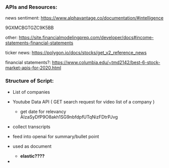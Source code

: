 ### APIs and Resources:


news sentiment:
https://www.alphavantage.co/documentation/#intelligence

9GXMCBGTGZC9K5BB  

other:
https://site.financialmodelingprep.com/developer/docs#income-statements-financial-statements

ticker news:
https://polygon.io/docs/stocks/get_v2_reference_news



financial statements?:
https://www.columbia.edu/~tmd2142/best-6-stock-market-apis-for-2020.html


### Structure of Script:

- List of companies

- Youtube Data API ( GET search request for video list of a company )
    - get date for relevancy
    AIzaSyDfP9O8akh1SG9nbfdpfUTqNizFDtrPJvg

- collect transcripts

- feed into openai for summary/bullet point

- used as document
    - **elastic????**

- 